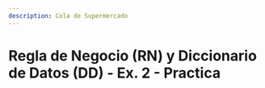 ```yaml
---
description: Cola de Supermercado
---
```


# Regla de Negocio (RN) y Diccionario de Datos (DD) - Ex. 2 - Practica

